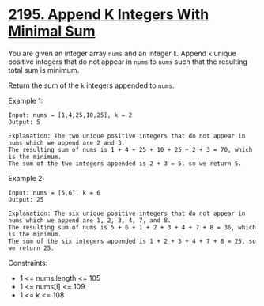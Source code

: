 # [2195. Append K Integers With Minimal Sum](https://leetcode.com/problems/append-k-integers-with-minimal-sum/)

You are given an integer array ```nums``` and an integer ```k```. Append ```k``` unique positive integers that do not appear in ```nums``` to ```nums``` such that the resulting total sum is minimum.

Return the sum of the ```k``` integers appended to ```nums```.


Example 1:

    Input: nums = [1,4,25,10,25], k = 2
    Output: 5

    Explanation: The two unique positive integers that do not appear in nums which we append are 2 and 3.
    The resulting sum of nums is 1 + 4 + 25 + 10 + 25 + 2 + 3 = 70, which is the minimum.
    The sum of the two integers appended is 2 + 3 = 5, so we return 5.

Example 2:

    Input: nums = [5,6], k = 6
    Output: 25

    Explanation: The six unique positive integers that do not appear in nums which we append are 1, 2, 3, 4, 7, and 8.
    The resulting sum of nums is 5 + 6 + 1 + 2 + 3 + 4 + 7 + 8 = 36, which is the minimum. 
    The sum of the six integers appended is 1 + 2 + 3 + 4 + 7 + 8 = 25, so we return 25.
 

Constraints:

* 1 <= nums.length <= 105
* 1 <= nums[i] <= 109
* 1 <= k <= 108